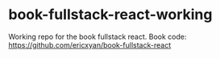 # book-fullstack-react-working

Working repo for the book fullstack react.
Book code: https://github.com/ericxyan/book-fullstack-react
